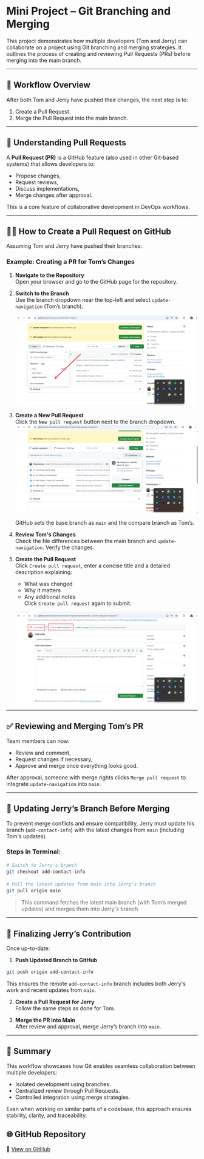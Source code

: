 

# Mini Project – Git Branching and Merging

This project demonstrates how multiple developers (Tom and Jerry) can collaborate on a project using Git branching and merging strategies. It outlines the process of creating and reviewing Pull Requests (PRs) before merging into the main branch.

---

## 🔀 Workflow Overview

After both Tom and Jerry have pushed their changes, the next step is to:

1. Create a Pull Request.
2. Merge the Pull Request into the main branch.

---

## 📌 Understanding Pull Requests

A **Pull Request (PR)** is a GitHub feature (also used in other Git-based systems) that allows developers to:
- Propose changes,
- Request reviews,
- Discuss implementations,
- Merge changes after approval.

This is a core feature of collaborative development in DevOps workflows.

---

## 🧑‍💻 How to Create a Pull Request on GitHub

Assuming Tom and Jerry have pushed their branches:

### Example: Creating a PR for Tom’s Changes

1. **Navigate to the Repository**  
   Open your browser and go to the GitHub page for the repository.

2. **Switch to the Branch**  
   Use the branch dropdown near the top-left and select `update-navigation` (Tom’s branch).  
   
   ![branch button](./img/1.GitHubcheckbranch.png)

3. **Create a New Pull Request**  
   Click the `New pull request` button next to the branch dropdown.  
   ![New Pull request](./img/2.GitHubcontributettobranch.png)

   GitHub sets the base branch as `main` and the compare branch as Tom’s.

4. **Review Tom's Changes**  
   Check the file differences between the main branch and `update-navigation`. Verify the changes.

5. **Create the Pull Request**  
   Click `Create pull request`, enter a concise title and a detailed description explaining:
   - What was changed
   - Why it matters
   - Any additional notes  
   Click `Create pull request` again to submit. 

   ![Create pull request](./img/3.GitHubcompareandpullrequest.png)

---

## ✅ Reviewing and Merging Tom’s PR

Team members can now:
- Review and comment,
- Request changes if necessary,
- Approve and merge once everything looks good.

After approval, someone with merge rights clicks `Merge pull request` to integrate `update-navigation` into `main`.

---

## 🧠 Updating Jerry’s Branch Before Merging

To prevent merge conflicts and ensure compatibility, Jerry must update his branch (`add-contact-info`) with the latest changes from `main` (including Tom's updates).

### Steps in Terminal:

```bash
# Switch to Jerry's branch
git checkout add-contact-info

# Pull the latest updates from main into Jerry's branch
git pull origin main
```

> This command fetches the latest main branch (with Tom’s merged updates) and merges them into Jerry's branch.

---

## 🚀 Finalizing Jerry’s Contribution

Once up-to-date:

1. **Push Updated Branch to GitHub**

```bash
git push origin add-contact-info
```

This ensures the remote `add-contact-info` branch includes both Jerry's work and recent updates from `main`.

2. **Create a Pull Request for Jerry**  
   Follow the same steps as done for Tom.

3. **Merge the PR into Main**  
   After review and approval, merge Jerry’s branch into `main`.

---

## 🧩 Summary

This workflow showcases how Git enables seamless collaboration between multiple developers:

- Isolated development using branches.
- Centralized review through Pull Requests.
- Controlled integration using merge strategies.

Even when working on similar parts of a codebase, this approach ensures stability, clarity, and traceability.

## 🌐 GitHub Repository

🔗 [View on GitHub](https://github.com/Oluwaseunoa/DevOps-Projects)


